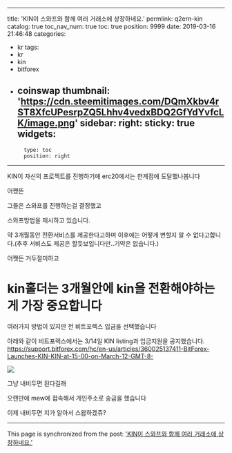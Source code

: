 
---
title: 'KIN이 스와프와 함께 여러 거래소에 상장하네요.'
permlink: q2ern-kin
catalog: true
toc_nav_num: true
toc: true
position: 9999
date: 2019-03-16 21:46:48
categories:
- kr
tags:
- kr
- kin
- bitforex
- coinswap
thumbnail: 'https://cdn.steemitimages.com/DQmXkbv4rST8XfcUPesrpZQ5Lhhv4vedxBDQ2GfYdYvfcLK/image.png'
sidebar:
    right:
        sticky: true
widgets:
    -
        type: toc
        position: right
---


KIN이 자신의 프로젝트를 진행하기에  erc20에서는 한계점에 도달했나봅니다

어쨌뜬

그들은 스와프를 진행하는걸 결정했고

스와프방법을 제시하고 있습니다.

약 3개월동안 전환서비스를 제공한다고하며 이후에는 어떻게 변할지 알 수 없다고합니다.(추후 서비스도 제공은 할듯보입니다만..기약은 없습니다.)

어쨋든 거두절미하고 

# kin홀더는 3개월안에 kin을 전환해야하는게 가장 중요합니다

여러가지 방법이 있지만 전 비트포렉스 입금을 선택했습니다

아래와 같이 비트포렉스에서는 3/14일 KIN listing과 입금지원을 공지했습니다.
https://support.bitforex.com/hc/en-us/articles/360025137411-BitForex-Launches-KIN-KIN-at-15-00-on-March-12-GMT-8-

![](https://cdn.steemitimages.com/DQmXkbv4rST8XfcUPesrpZQ5Lhhv4vedxBDQ2GfYdYvfcLK/image.png)

그냥 내비두면 된다길래

오랜만에 mew에 접속해서 개인주소로 송금을 했습니다

이제 내비두면 지가 알아서 스왑하겠쥬?

- - -

This page is synchronized from the post: ['KIN이 스와프와 함께 여러 거래소에 상장하네요.'](https://steemit.com/@virus707/q2ern-kin)
